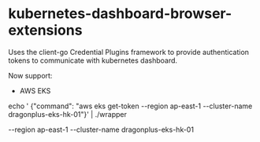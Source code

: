 # kubernetes-dashboard-browser-extensions

Uses the client-go Credential Plugins framework to provide authentication tokens to communicate with kubernetes dashboard.

Now support:
* AWS EKS


echo '   {"command": "aws eks get-token --region ap-east-1 --cluster-name dragonplus-eks-hk-01"}' | ./wrapper

--region ap-east-1 --cluster-name dragonplus-eks-hk-01
